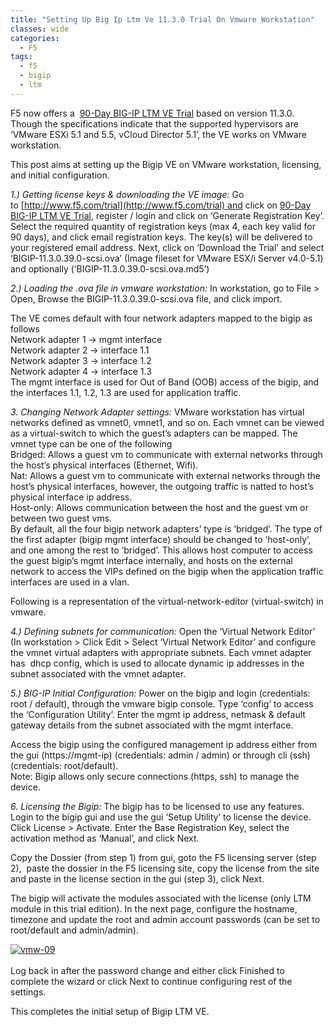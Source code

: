 ```yaml
---
title: "Setting Up Big Ip Ltm Ve 11.3.0 Trial On Vmware Workstation"
classes: wide
categories:
  - F5
tags:
  - f5
  - bigip
  - ltm
---
```

F5 now offers a  [90-Day BIG-IP LTM VE Trial](https://www.f5.com/trial/big-ip-ltm-virtual-edition.php) based on version 11.3.0. Though the specifications indicate that the supported hypervisors are ‘VMware ESXi 5.1 and 5.5, vCloud Director 5.1’, the VE works on VMware workstation.

This post aims at setting up the Bigip VE on VMware workstation, licensing, and initial configuration.

_1.) Getting license keys & downloading the VE image:_ Go to [http://www.f5.com/trial](http://www.f5.com/trial) and click on [90-Day BIG-IP LTM VE Trial](https://www.f5.com/trial/big-ip-ltm-virtual-edition.php), register / login and click on ‘Generate Registration Key’. Select the required quantity of registration keys (max 4, each key valid for 90 days), and click email registration keys. The key(s) will be delivered to your registered email address. Next, click on ‘Download the Trial’ and select ‘BIGIP-11.3.0.39.0-scsi.ova’ (Image fileset for VMware ESX/i Server v4.0-5.1) and optionally (‘BIGIP-11.3.0.39.0-scsi.ova.md5’)

_2.) Loading the .ova file in vmware workstation:_ In workstation, go to File &gt; Open, Browse the BIGIP-11.3.0.39.0-scsi.ova file, and click import.

The VE comes default with four network adapters mapped to the bigip as follows  
Network adapter 1 -&gt; mgmt interface  
Network adapter 2 -&gt; interface 1.1  
Network adapter 3 -&gt; interface 1.2  
Network adapter 4 -&gt; interface 1.3  
The mgmt interface is used for Out of Band (OOB) access of the bigip, and the interfaces 1.1, 1.2, 1.3 are used for application traffic.

_3. Changing Network Adapter settings:_ VMware workstation has virtual networks defined as vmnet0, vmnet1, and so on. Each vmnet can be viewed as a virtual-switch to which the guest’s adapters can be mapped. The vmnet type can be one of the following  
Bridged: Allows a guest vm to communicate with external networks through the host’s physical interfaces (Ethernet, Wifi).  
Nat: Allows a guest vm to communicate with external networks through the host’s physical interfaces, however, the outgoing traffic is natted to host’s physical interface ip address.  
Host-only: Allows communication between the host and the guest vm or between two guest vms.  
By default, all the four bigip network adapters’ type is ‘bridged’. The type of the first adapter (bigip mgmt interface) should be changed to ‘host-only’, and one among the rest to ‘bridged’. This allows host computer to access the guest bigip’s mgmt interface internally, and hosts on the external network to access the VIPs defined on the bigip when the application traffic interfaces are used in a vlan.

Following is a representation of the virtual-network-editor (virtual-switch) in vmware.

_4.) Defining subnets for communication:_ Open the ‘Virtual Network Editor’ (In workstation &gt; Click Edit &gt; Select ‘Virtual Network Editor’ and configure the vmnet virtual adapters with appropriate subnets. Each vmnet adapter has  dhcp config, which is used to allocate dynamic ip addresses in the subnet associated with the vmnet adapter.

_5.) BIG-IP Initial Configuration:_ Power on the bigip and login (credentials: root / default), through the vmware bigip console. Type ‘config’ to access the ‘Configuration Utility’. Enter the mgmt ip address, netmask & default gateway details from the subnet associated with the mgmt interface.

Access the bigip using the configured management ip address either from the gui (https://mgmt-ip) (credentials: admin / admin) or through cli (ssh)(credentials: root/default).  
Note: Bigip allows only secure connections (https, ssh) to manage the device.

_6. Licensing the Bigip:_ The bigip has to be licensed to use any features. Login to the bigip gui and use the gui ‘Setup Utility’ to license the device. Click License &gt; Activate. Enter the Base Registration Key, select the activation method as ‘Manual’, and click Next.

Copy the Dossier (from step 1) from gui, goto the F5 licensing server (step 2),  paste the dossier in the F5 licensing site, copy the license from the site and paste in the license section in the gui (step 3), click Next.

The bigip will activate the modules associated with the license (only LTM module in this trial edition). In the next page, configure the hostname, timezone and update the root and admin account passwords (can be set to root/default and admin/admin).

[![vmw-09](https://chaitraio.files.wordpress.com/2015/10/vmw-09.png?w=300&h=159)](https://chaitraio.files.wordpress.com/2015/10/vmw-09.png)[  
](https://packetlogic.files.wordpress.com/2014/07/screenshot-6.png)  
Log back in after the password change and either click Finished to complete the wizard or click Next to continue configuring rest of the settings.

This completes the initial setup of Bigip LTM VE.